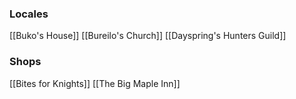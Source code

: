 ### Locales

[[Buko's House]]
[[Bureilo's Church]]
[[Dayspring's Hunters Guild]]
### Shops

[[Bites for Knights]]
[[The Big Maple Inn]]